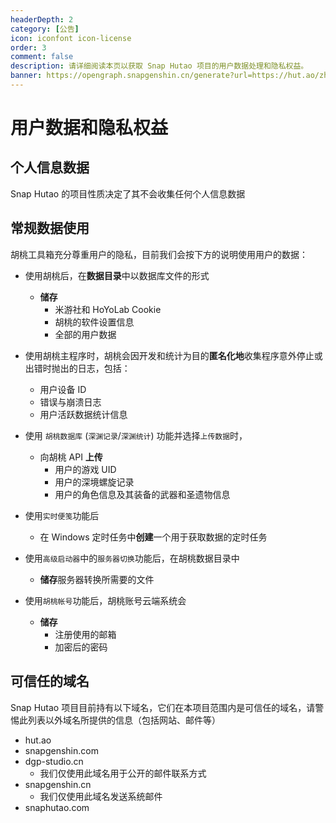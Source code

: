 ```yaml
---
headerDepth: 2
category: [公告]
icon: iconfont icon-license
order: 3
comment: false
description: 请详细阅读本页以获取 Snap Hutao 项目的用户数据处理和隐私权益。
banner: https://opengraph.snapgenshin.cn/generate?url=https://hut.ao/zh/statements/privacy-notice.html
---
```


# 用户数据和隐私权益

## 个人信息数据

Snap Hutao 的项目性质决定了其不会收集任何个人信息数据

## 常规数据使用

胡桃工具箱充分尊重用户的隐私，目前我们会按下方的说明使用用户的数据：

- 使用胡桃后，在**数据目录**中以数据库文件的形式

  - **储存**
    - 米游社和 HoYoLab Cookie
    - 胡桃的软件设置信息
    - 全部的用户数据

- 使用胡桃主程序时，胡桃会因开发和统计为目的**匿名化地**收集程序意外停止或出错时抛出的日志，包括：

  - 用户设备 ID
  - 错误与崩溃日志
  - 用户活跃数据统计信息

- 使用 `胡桃数据库` (`深渊记录`/`深渊统计`) 功能并选择`上传数据`时，

  - 向胡桃 API **上传**
    - 用户的游戏 UID
    - 用户的深境螺旋记录
    - 用户的角色信息及其装备的武器和圣遗物信息

- 使用`实时便笺`功能后

  - 在 Windows 定时任务中**创建**一个用于获取数据的定时任务

- 使用`高级启动器`中的`服务器切换`功能后，在胡桃数据目录中

  - **储存**服务器转换所需要的文件

- 使用`胡桃帐号`功能后，胡桃账号云端系统会
  - **储存**
    - 注册使用的邮箱
    - 加密后的密码

## 可信任的域名

Snap Hutao 项目目前持有以下域名，它们在本项目范围内是可信任的域名，请警惕此列表以外域名所提供的信息（包括网站、邮件等）

- hut.ao
- snapgenshin.com
- dgp-studio.cn
  - 我们仅使用此域名用于公开的邮件联系方式
- snapgenshin.cn
  - 我们仅使用此域名发送系统邮件
- snaphutao.com
